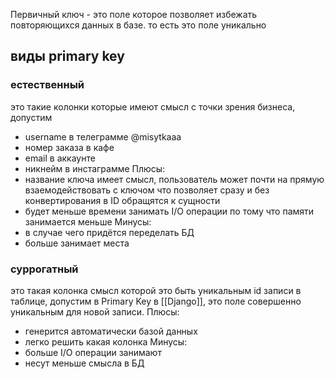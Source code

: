 Первичный ключ - это поле которое позволяет избежать повторяющихся данных в базе. то есть это поле уникально
## виды primary key
### естественный
это такие колонки которые имеют смысл с точки зрения бизнеса, допустим 
- username в телеграмме @misytkaaa
- номер заказа в кафе
- email в аккаунте
- никнейм в инстаграмме
Плюсы:
- название ключа имеет смысл, пользователь может почти на прямую взаемодействовать с ключом что позволяет сразу и без конвертирования в ID обращятся к сущности
- будет меньше времени занимать I/O операции по тому что памяти занимается меньше
Минусы:
- в случае чего придётся переделать БД
- больше занимает места
### суррогатный
это такая колонка смысл которой это быть уникальным id записи в таблице, допустим в Primary Key в [[Django]], это поле совершенно уникальным для новой записи.
Плюсы:
- генерится автоматически базой данных
- легко решить какая колонка
Минусы:
- больше I/O операции занимают
- несут меньше смысла в БД




